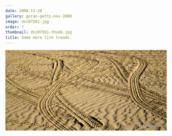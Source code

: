 ```yaml
---
date: 2008-11-20
gallery: goran-gatti-nov-2008
image: dsc07561.jpg
order: 7
thumbnail: dsc07561-thumb.jpg
title: Some more tire treads.
---
```


![Some more tire treads.](./dsc07561.jpg)